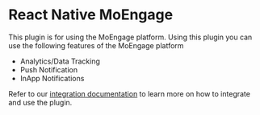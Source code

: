 # React Native MoEngage

This plugin is for using the MoEngage platform. Using this plugin you can use the following features of the MoEngage platform

- Analytics/Data Tracking
- Push Notification
- InApp Notifications

Refer to our [integration documentation](https://developers.moengage.com/hc/en-us/categories/4404199274900-React-Native-SDK) to learn more on how to integrate and use the plugin.
